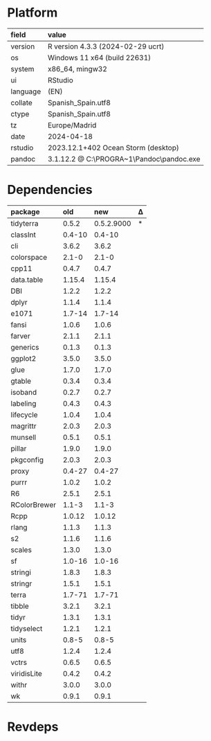 # Platform

|field    |value                                    |
|:--------|:----------------------------------------|
|version  |R version 4.3.3 (2024-02-29 ucrt)        |
|os       |Windows 11 x64 (build 22631)             |
|system   |x86_64, mingw32                          |
|ui       |RStudio                                  |
|language |(EN)                                     |
|collate  |Spanish_Spain.utf8                       |
|ctype    |Spanish_Spain.utf8                       |
|tz       |Europe/Madrid                            |
|date     |2024-04-18                               |
|rstudio  |2023.12.1+402 Ocean Storm (desktop)      |
|pandoc   |3.1.12.2 @ C:\PROGRA~1\Pandoc\pandoc.exe |

# Dependencies

|package      |old    |new        |Δ  |
|:------------|:------|:----------|:--|
|tidyterra    |0.5.2  |0.5.2.9000 |*  |
|classInt     |0.4-10 |0.4-10     |   |
|cli          |3.6.2  |3.6.2      |   |
|colorspace   |2.1-0  |2.1-0      |   |
|cpp11        |0.4.7  |0.4.7      |   |
|data.table   |1.15.4 |1.15.4     |   |
|DBI          |1.2.2  |1.2.2      |   |
|dplyr        |1.1.4  |1.1.4      |   |
|e1071        |1.7-14 |1.7-14     |   |
|fansi        |1.0.6  |1.0.6      |   |
|farver       |2.1.1  |2.1.1      |   |
|generics     |0.1.3  |0.1.3      |   |
|ggplot2      |3.5.0  |3.5.0      |   |
|glue         |1.7.0  |1.7.0      |   |
|gtable       |0.3.4  |0.3.4      |   |
|isoband      |0.2.7  |0.2.7      |   |
|labeling     |0.4.3  |0.4.3      |   |
|lifecycle    |1.0.4  |1.0.4      |   |
|magrittr     |2.0.3  |2.0.3      |   |
|munsell      |0.5.1  |0.5.1      |   |
|pillar       |1.9.0  |1.9.0      |   |
|pkgconfig    |2.0.3  |2.0.3      |   |
|proxy        |0.4-27 |0.4-27     |   |
|purrr        |1.0.2  |1.0.2      |   |
|R6           |2.5.1  |2.5.1      |   |
|RColorBrewer |1.1-3  |1.1-3      |   |
|Rcpp         |1.0.12 |1.0.12     |   |
|rlang        |1.1.3  |1.1.3      |   |
|s2           |1.1.6  |1.1.6      |   |
|scales       |1.3.0  |1.3.0      |   |
|sf           |1.0-16 |1.0-16     |   |
|stringi      |1.8.3  |1.8.3      |   |
|stringr      |1.5.1  |1.5.1      |   |
|terra        |1.7-71 |1.7-71     |   |
|tibble       |3.2.1  |3.2.1      |   |
|tidyr        |1.3.1  |1.3.1      |   |
|tidyselect   |1.2.1  |1.2.1      |   |
|units        |0.8-5  |0.8-5      |   |
|utf8         |1.2.4  |1.2.4      |   |
|vctrs        |0.6.5  |0.6.5      |   |
|viridisLite  |0.4.2  |0.4.2      |   |
|withr        |3.0.0  |3.0.0      |   |
|wk           |0.9.1  |0.9.1      |   |

# Revdeps

